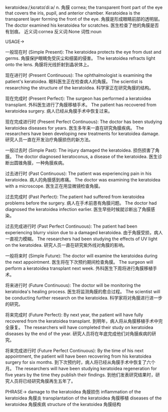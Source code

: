 keratoidea:/ˌkɛrətɔɪˈdiːə/
n.
角膜
cornea; the transparent front part of the eye that covers the iris, pupil, and anterior chamber.
Keratoidea is the transparent layer forming the front of the eye. 角膜是形成眼睛前部的透明层。
The doctor examined his keratoidea for scratches. 医生检查了他的角膜是否有划痕。
近义词:cornea
反义词:None
词性:noun


USAGE->

一般现在时 (Simple Present):
The keratoidea protects the eye from dust and germs. 角膜保护眼睛免受灰尘和细菌的侵害。
The keratoidea refracts light onto the lens. 角膜将光线折射到晶状体上。


现在进行时 (Present Continuous):
The ophthalmologist is examining the patient's keratoidea. 眼科医生正在检查病人的角膜。
The scientist is researching the structure of the keratoidea. 科学家正在研究角膜的结构。


现在完成时 (Present Perfect):
The surgeon has performed a keratoidea transplant. 外科医生进行了角膜移植手术。
The patient has recovered from keratoidea surgery. 病人已经从角膜手术中恢复过来。


现在完成进行时 (Present Perfect Continuous):
The doctor has been studying keratoidea diseases for years. 医生多年来一直在研究角膜疾病。
The researchers have been developing new treatments for keratoidea damage. 研究人员一直在开发治疗角膜损伤的新方法。


一般过去时 (Simple Past):
The injury damaged the keratoidea. 损伤损害了角膜。
The doctor diagnosed keratoconus, a disease of the keratoidea. 医生诊断出圆锥角膜，一种角膜疾病。


过去进行时 (Past Continuous):
The patient was experiencing pain in his keratoidea. 病人的角膜感到疼痛。
The doctor was examining the keratoidea with a microscope. 医生正在用显微镜检查角膜。


过去完成时 (Past Perfect):
The patient had suffered from keratoidea problems before the surgery. 病人在手术前患有角膜问题。
The doctor had diagnosed the keratoidea infection earlier. 医生早些时候就诊断出了角膜感染。


过去完成进行时 (Past Perfect Continuous):
The patient had been experiencing blurry vision due to a damaged keratoidea. 由于角膜受损，病人一直视力模糊。
The researchers had been studying the effects of UV light on the keratoidea. 研究人员一直在研究紫外线对角膜的影响。


一般将来时 (Simple Future):
The doctor will examine the keratoidea during the next appointment. 医生将在下次预约期间检查角膜。
The surgeon will perform a keratoidea transplant next week. 外科医生下周将进行角膜移植手术。


将来进行时 (Future Continuous):
The doctor will be monitoring the keratoidea's healing process. 医生将监测角膜的愈合过程。
The scientist will be conducting further research on the keratoidea. 科学家将对角膜进行进一步的研究。


将来完成时 (Future Perfect):
By next year, the patient will have fully recovered from the keratoidea transplant. 到明年，病人将从角膜移植手术中完全康复。
The researchers will have completed their study on keratoidea diseases by the end of the year. 研究人员将在年底完成他们对角膜疾病的研究。


将来完成进行时 (Future Perfect Continuous):
By the time of his next appointment, the patient will have been recovering from his keratoidea surgery for six months. 到下次预约时，病人将已经从角膜手术中恢复了六个月。
The researchers will have been studying keratoidea regeneration for five years by the time they publish their findings. 到他们发表研究结果时，研究人员将已经研究角膜再生五年了。


PHRASE->
damage to the keratoidea 角膜损伤
inflammation of the keratoidea 角膜炎
transplantation of the keratoidea 角膜移植
diseases of the keratoidea 角膜疾病
structure of the keratoidea 角膜结构

